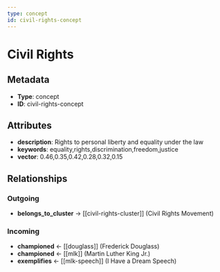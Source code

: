 ```yaml
---
type: concept
id: civil-rights-concept
---
```


# Civil Rights

## Metadata

- **Type**: concept
- **ID**: civil-rights-concept

## Attributes

- **description**: Rights to personal liberty and equality under the law
- **keywords**: equality,rights,discrimination,freedom,justice
- **vector**: 0.46,0.35,0.42,0.28,0.32,0.15

## Relationships

### Outgoing

- **belongs_to_cluster** → [[civil-rights-cluster]] (Civil Rights Movement)

### Incoming

- **championed** ← [[douglass]] (Frederick Douglass)
- **championed** ← [[mlk]] (Martin Luther King Jr.)
- **exemplifies** ← [[mlk-speech]] (I Have a Dream Speech)

